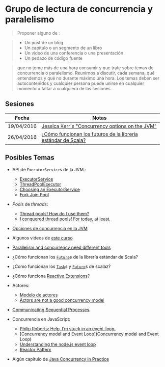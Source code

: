 # Grupo de lectura de concurrencia y paralelismo

>Proponer alguno de :

> * Un post de un blog
> * Un capítulo o un segmento de un libro
> * Un video de una conferencia o una presentación
> * Un pedazo de código fuente

> que no tome más de una hora consumir y que trate sobre temas de concurrencia o paralelismo. Reunirnos a discutir, cada semana, qué entendemos y qué no durante máximo una hora. Los temas deben ser autocontenidos y cualquier persona puede unirse en cualquier momento o faltar a cualquiera de las sesiones.

## Sesiones


| Fecha     | Notas                                                                                          |
| --------- | ---------------------------------------------------------------------------------------------- |
|19/04/2016 | [Jessica Kerr's "Concurrency options on the JVM"](https://github.com/miguel-vila/grupo-concurrencia-paralelismo/blob/master/19-04-2016-concurrency-options-on-the-jvm.md) |
|26/04/2016 | [¿Cómo funcionan los futuros de la librería estándar de Scala?](https://github.com/miguel-vila/grupo-concurrencia-paralelismo/blob/master/26-04-2016-scala-std-futures.md#cómo-funcionan-los-futuros-de-la-librería-estándar-de-scala)

## Posibles Temas

* API de `ExecutorService`s de la JVM.:
	* [ExecutorService](http://docs.oracle.com/javase/7/docs/api/java/util/concurrent/ExecutorService.html)
	* [ThreadPoolExecutor](http://docs.oracle.com/javase/7/docs/api/java/util/concurrent/ThreadPoolExecutor.html)
	* [Choosing an ExecutorService](http://blog.jessitron.com/2014/01/choosing-executorservice.html)
	* [Fork Join Pool](http://blog.jessitron.com/2014/02/forkjoinpool-other-executorservice.html)

* _Pools_ de _threads_:
	* [Thread pools! How do I use them?](http://jvns.ca/blog/2016/03/27/thread-pools-how-do-i-use-them/)
	* [I conquered thread pools! For today, at least.](http://jvns.ca/blog/2016/03/29/thread-pools-part-ii-i-love-blocking/)

* [Opciones de concurrencia en la JVM](https://www.youtube.com/watch?v=yhguOt863nw)

* Algunos videos de [este curso](https://www.udacity.com/course/introduction-to-operating-systems--ud923)

* [Parallelism and concurrency need different tools](http://yosefk.com/blog/parallelism-and-concurrency-need-different-tools.html)

* ¿Cómo funcionan los [`Future`](https://github.com/scala/scala/blob/7910508d1071e0e769ff6e291d3a1c479a067262/src/library/scala/concurrent/Future.scala)s de la librería estándar de Scala?

* ¿Como funcionan los [`Task`](https://github.com/scalaz/scalaz/blob/series/7.3.x/concurrent/src/main/scala/scalaz/concurrent/Task.scala)s y [`Future`](https://github.com/scalaz/scalaz/blob/series/7.3.x/concurrent/src/main/scala/scalaz/concurrent/Future.scala)s de scalaz?

* ¿Cómo funciona [Reactive Extensions](https://github.com/Reactive-Extensions/)?

* Actores:
	* [Modelo de actores](http://danielwestheide.com/blog/2013/02/27/the-neophytes-guide-to-scala-part-14-the-actor-approach-to-concurrency.html)
	* [Actors are not a good concurrency model](http://pchiusano.blogspot.com.co/2010/01/actors-are-not-good-concurrency-model.html)

* [Communicating Sequential Processes](https://en.wikipedia.org/wiki/Communicating_sequential_processes).

* Concurrencia en JavaScript:
	* [Philip Roberts: Help, I’m stuck in an event-loop.](https://vimeo.com/96425312)
	* [Concurrency model and Event Loop](Concurrency model and Event Loop)
	*  [Understanding the node.js event loop](http://blog.mixu.net/2011/02/01/understanding-the-node-js-event-loop/)
	* [Reactor Pattern](http://www.cs.wustl.edu/~schmidt/PDF/reactor-siemens.pdf)

* Algún capítulo de [Java Concurrency in Practice](https://www.google.com.co/search?q=Java+Concurrency+in+Practice+pdf+download)
